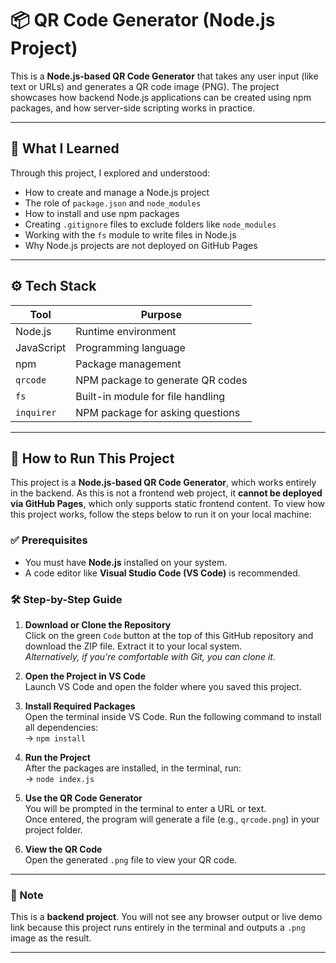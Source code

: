 # 📦 QR Code Generator (Node.js Project)

This is a **Node.js-based QR Code Generator** that takes any user input (like text or URLs) and generates a QR code image (PNG). The project showcases how backend Node.js applications can be created using npm packages, and how server-side scripting works in practice.

---

## 🧠 What I Learned

Through this project, I explored and understood:
- How to create and manage a Node.js project
- The role of `package.json` and `node_modules`
- How to install and use npm packages
- Creating `.gitignore` files to exclude folders like `node_modules`
- Working with the `fs` module to write files in Node.js
- Why Node.js projects are not deployed on GitHub Pages

---

## ⚙️ Tech Stack

| Tool        | Purpose                          |
|-------------|----------------------------------|
| Node.js     | Runtime environment              |
| JavaScript  | Programming language             |
| npm         | Package management               |
| `qrcode`    | NPM package to generate QR codes |
| `fs`        | Built-in module for file handling
| `inquirer`  | NPM package for asking questions  |
---

## 🚀 How to Run This Project

This project is a **Node.js-based QR Code Generator**, which works entirely in the backend. As this is not a frontend web project, it **cannot be deployed via GitHub Pages**, which only supports static frontend content. To view how this project works, follow the steps below to run it on your local machine:

### ✅ Prerequisites

- You must have **Node.js** installed on your system.
- A code editor like **Visual Studio Code (VS Code)** is recommended.

### 🛠️ Step-by-Step Guide

1. **Download or Clone the Repository**  
   Click on the green `Code` button at the top of this GitHub repository and download the ZIP file. Extract it to your local system.  
   _Alternatively, if you're comfortable with Git, you can clone it._

2. **Open the Project in VS Code**  
   Launch VS Code and open the folder where you saved this project.

3. **Install Required Packages**  
   Open the terminal inside VS Code. Run the following command to install all dependencies:  
   → `npm install`

4. **Run the Project**  
   After the packages are installed, in the terminal, run:  
   → `node index.js`

5. **Use the QR Code Generator**  
   You will be prompted in the terminal to enter a URL or text.  
   Once entered, the program will generate a file (e.g., `qrcode.png`) in your project folder.

6. **View the QR Code**  
   Open the generated `.png` file to view your QR code.

---

### 📌 Note

This is a **backend project**. You will not see any browser output or live demo link because this project runs entirely in the terminal and outputs a `.png` image as the result.

---




